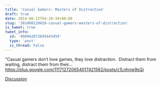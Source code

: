 ```yaml
---
title: 'Casual Gamers: Masters of Distraction'
draft: true
date: 2014-08-12T04:20:34+00:00
slug: '201408120420-casual-gamers-masters-of-distraction'
is_tweet: true
tweet_info:
  id: '498942072695443459'
  type: 'post'
  is_thread: False
---
```




"Casual gamers don’t love games, they love distraction.  Distract them from waiting, distract them from their… <https://plus.google.com/111712720654017421562/posts/c1Lnhnw9sQj>

[Discussion](https://x.com/sytelus/status/498942072695443459)
